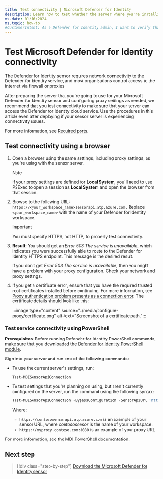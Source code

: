 ```yaml
---
title: Test connectivity | Microsoft Defender for Identity
description: Learn how to test whether the server where you're installing your Microsoft Defender for Identity sensor can access the Defender for Identity cloud service.
ms.date: 01/16/2024
ms.topic: how-to
#CustomerIntent: As a Defender for Identity admin, I want to verify that the server I'm using for my sensor can connect successfully to the Defender for Identity cloud service so that I can continue on with deploying confidently.
---
```


# Test Microsoft Defender for Identity connectivity

The Defender for Identity sensor requires network connectivity to the Defender for Identity service, and most organizations control access to the internet via firewall or proxies.

After preparing the server that you're going to use for your Microsoft Defender for Identity sensor and configuring proxy settings as needed, we recommend that you test connectivity to make sure that your server can access the Defender for Identity cloud service. Use the procedures in this article even after deploying if your sensor server is experiencing connectivity issues.

For more information, see [Required ports](../prerequisites.md#ports).

## Test connectivity using a browser

1. Open a browser using the same settings, including proxy settings, as you're using with the sensor server.

    >[!NOTE]
    >If your proxy settings are defined for **Local System**, you'll need to use PSExec to open a session as **Local System** and open the browser from that session.

1. Browse to the following URL: `https://<your_workspace_name>sensorapi.atp.azure.com.` Replace `<your_workspace_name>` with the name of your Defender for Identity workspace.

    >[!IMPORTANT]
    >You must specify HTTPS, not HTTP, to properly test connectivity.

1. **Result**: You should get an *Error 503 The service is unavailable*, which indicates you were successfully able to route to the Defender for Identity HTTPS endpoint.  This message is the desired result.

    If you don't get *Error 503 The service is unavailable*, then you might have a problem with your proxy configuration. Check your network and proxy settings.

1. If you get a certificate error, ensure that you have the required trusted root certificates installed before continuing. For more information, see [Proxy authentication problem presents as a connection error](../troubleshooting-known-issues.md#proxy-authentication-problem-presents-as-a-connection-error). The certificate details should look like this:

    :::image type="content" source="../media/configure-proxy/certificate.png" alt-text="Screenshot of a certificate path.":::
    
### Test service connectivity using PowerShell

**Prerequisites**: Before running Defender for Identity PowerShell commands, make sure that you downloaded the [Defender for Identity PowerShell module](https://www.powershellgallery.com/packages/DefenderForIdentity/).

Sign into your server and run one of the following commands:

- To use the current server's settings, run:

    ```powershell
    Test-MDISensorApiConnection
    ```

- To test settings that you're planning on using, but aren't currently configured on the server, run the command using the following syntax:

    ```powershell
    Test-MDISensorApiConnection -BypassConfiguration -SensorApiUrl 'https://<Workscontososensorapi.atp.azure.com' -ProxyUrl 'https://myproxy.contoso.com:8080' -ProxyCredential $credential
    ```

    Where:
    
    - `https://contososensorapi.atp.azure.com` is an example of your sensor URL, where *contososensor* is the name of your workspace.
    - `https://myproxy.contoso.com:8080` is an example of your proxy URL

For more information, see the [MDI PowerShell documentation](/powershell/module/defenderforidentity/test-mdisensorapiconnection).

## Next step


> [!div class="step-by-step"]
> [Download the Microsoft Defender for Identity sensor](download-sensor.md)
